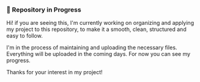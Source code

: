 
### 🚧 Repository in Progress


Hi! if you are seeing this, I'm currently working on organizing and applying my project to this repository, to make it a smooth, clean, structured and easy to follow.

I'm in the process of maintaining and uploading the necessary files.
Everything will be uploaded in the coming days. For now you can see my progress.

Thanks for your interest in my project!


